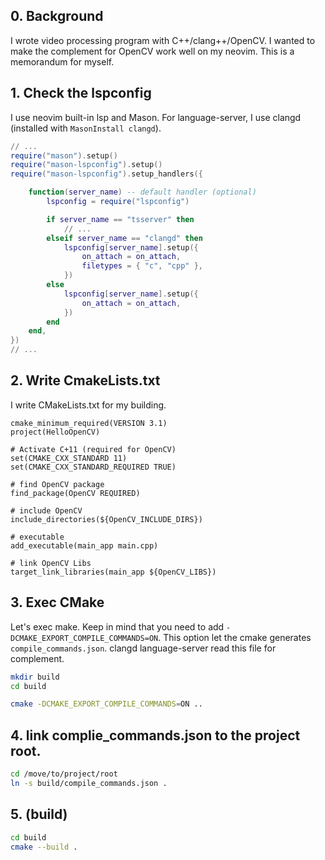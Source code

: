 ## 0. Background
I wrote video processing program with C++/clang++/OpenCV. 
I wanted to make the complement for OpenCV work well on my neovim. 
This is a memorandum for myself. 

## 1. Check the lspconfig
I use neovim built-in lsp and Mason.
For language-server, I use clangd (installed with `MasonInstall clangd`).

```lua
// ...
require("mason").setup()
require("mason-lspconfig").setup()
require("mason-lspconfig").setup_handlers({

	function(server_name) -- default handler (optional)
		lspconfig = require("lspconfig")

		if server_name == "tsserver" then
            // ...
		elseif server_name == "clangd" then
			lspconfig[server_name].setup({
				on_attach = on_attach,
				filetypes = { "c", "cpp" },
			})
		else
			lspconfig[server_name].setup({
				on_attach = on_attach,
			})
		end
	end,
})
// ...
```


## 2. Write CmakeLists.txt
I write CMakeLists.txt for my building.

```
cmake_minimum_required(VERSION 3.1)
project(HelloOpenCV)

# Activate C+11 (required for OpenCV)
set(CMAKE_CXX_STANDARD 11)
set(CMAKE_CXX_STANDARD_REQUIRED TRUE)

# find OpenCV package
find_package(OpenCV REQUIRED)

# include OpenCV
include_directories(${OpenCV_INCLUDE_DIRS})

# executable
add_executable(main_app main.cpp)

# link OpenCV Libs
target_link_libraries(main_app ${OpenCV_LIBS})
```

## 3. Exec CMake
Let's exec make. Keep in mind that you need to add `-DCMAKE_EXPORT_COMPILE_COMMANDS=ON`. 
This option let the cmake generates `compile_commands.json`. 
clangd language-server read this file for complement.

```zsh
mkdir build
cd build

cmake -DCMAKE_EXPORT_COMPILE_COMMANDS=ON ..
```

## 4. link complie_commands.json to the project root.

```zsh
cd /move/to/project/root
ln -s build/compile_commands.json .
```

## 5. (build)

```zsh
cd build
cmake --build .
```

